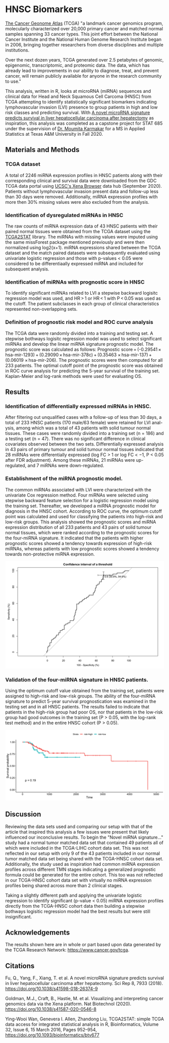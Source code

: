 # HNSC Biomarkers
[The Cancer Geonome Atlas](https://cancergenome.nih.gov) (TCGA) "a landmark cancer genomics program, molecularly characterized over 20,000 primary cancer and matched normal samples spanning 33 cancer types. This joint effort between the National Cancer Institute and the National Human Genome Research Institute began in 2006, bringing together researchers from diverse disciplines and multiple institutions.

Over the next dozen years, TCGA generated over 2.5 petabytes of genomic, epigenomic, transcriptomic, and proteomic data. The data, which has already lead to improvements in our ability to diagnose, treat, and prevent cancer, will remain publicly available for anyone in the research community to use."

This analysis, written in R, looks at microRNA (miRNA) sequences and clinical data for Head and Neck Squamous Cell Carcoma (HNSC) from TCGA attempting to identify statistically significant biomarkers indicating lymphovascular invasion (LVI) presence to group patients in high and low risk classes and predicting survival. With [A novel microRNA signature predicts survival in liver hepatocellular carcinoma after hepatectomy](https://doi.org/10.1038/s41598-018-26374-9) as inspiration, this analysis was completed as a capstone project for STAT 685 under the supervision of [Dr. Moumita Karmakar](https://stat.tamu.edu/people/#all-k) for a MS in Applied Statistics at Texas A&M University in Fall 2020. 

## Materials and Methods
### TCGA dataset
A total of 2246 miRNA expression profiles in HNSC patients along with their corresponding clinical and survival data were downloaded from the GDC TCGA data portal using [UCSC's Xena Browser](https://xenabrowser.net/datapages/?cohort=GDC%20TCGA%20Head%20and%20Neck%20Cancer%20(HNSC)&removeHub=https%3A%2F%2Fxena.treehouse.gi.ucsc.edu%3A443) data hub (September 2020). Patients without lymphovascular invasion present data and follow-up less than 30 days were removed. Additionally, miRNA expression profiles with more then 30% missing values were also excluded from the analysis.

### Identification of dysregulated miRNAs in HNSC
The raw counts of miRNA expression data of 43 HNSC patients with their paired normal tissues were obtained from the TCGA dataset using the [TCGA2STAT](http://www.liuzlab.org/TCGA2STAT/) library. The miRNAs with missing values were imputed using the same missForest package mentioned previously and were then normalized using log2(x+1). miRNA expressions shared between the TCGA dataset and the match paired datasets were subsequently evaluated using univariate logistic regression and those with p-values < 0.05 were considered to be differentiaally expressed miRNA and included for subsequent analysis. 

### Identification of miRNAs with prognostic score in HNSC
To identify significant miRNAs related to LVI a stepwise backward logisitc regression model was used, and HR > 1 or HR < 1 with P < 0.05 was used as the cutoff. The patient subclasses in each group of clinical characteristics represented non-overlapping sets.

### Definition of prognostic risk model and ROC curve analysis
The TCGA data were randomly divided into a training and testing set. A  stepwise bothways logisitc regression model was used to select significant miRNAs and develop the linear miRNA signature prognostic model. The prognostic score was calculated as follows: Prognostic score = (-0.29541 × hsa-mir-1293) + (0.29090 × hsa-mir-378c) + (0.35463 × hsa-mir-137) + (0.06019 × hsa-mir-206). The prognostic scores were then computed for all 233 patients. The optimal cutoff point of the prognostic score was obtained in ROC curve analysis for predicting the 5-year survival of the training set. Kaplan-Meier and log-rank methods were used for evaluating OS.

## Results
### Identification of differentially expressed miRNAs in HNSC. 
After filtering out unqualified cases with a follow-up of less than 30 days, a total of 233 HNSC patients (170 male/63 female) were retained for LVI anal- ysis, among which was a total of 43 patients with solid tumour normal tissues. These cases were randomly divided into a training set (n = 186) and a testing set (n = 47). There was no significant difference in clinical covariates observed between the two sets. Differentially expressed analysis in 43 pairs of primary tumour and solid tumour normal tissues indicated that 28 miRNAs were differentially expressed (log FC > 1 or log FC < −1, P < 0.05 after FDR adjustment). Among these miRNAs, 21 miRNAs were up-regulated, and 7 miRNAs were down-regulated.

### Establishment of the miRNA prognostic model. 
The common miRNAs associated with LVI were characterized with the univariate Cox regression method. Four miRNAs were selected using stepwise backward feature selection for a logistic regression model using the training set. Thereafter, we developed a miRNA prognostic model for diagnosis in the HNSC cohort. According to ROC curve, the optimum cutoff point was calculated and used for classifying the patients into high-risk and low-risk groups. This analysis showed the prognostic scores and miRNA expression distribution of all 233 patients and 43 pairs of solid tumour normal tissues, which were ranked according to the prognostic scores for the four-miRNA signature. It indicated that the patients with higher prognostic scores showed a tendency towards expression of high-risk miRNAs, whereas patients with low prognostic scores showed a tendency towards non-protective miRNA expression.

<img src="/images/ROC_prog_threshold.png" />

### Validation of the four-miRNA signature in HNSC patients. 
Using the optimum cutoff value obtained from the training set, patients were assigned to high-risk and low-risk groups. The ability of the four-miRNA signature to predict 5-year survival prognostication was examined in the testing set and in all HNSC patients. The results failed to indicate that patients in the high-risk group had poor OS, nor that patients in the low-risk group had good outcomes in the training set (P > 0.05, with the log-rank test method) and in the entire HNSC cohort (P > 0.05).

<img src="/images/Kaplan_Meier_Risk.png" />

## Discussion
Reviewing the data sets used and comparing our setup with that of the article that inspired this analysis a few issues were present that likely influenced our inconclusive results. To begin the "Novel miRNA signature..." study had a normal tumor matched data set that contained 49 patients all of which were included in the TCGA-LIHC cohort data set. This was not reflected in our setup with only 9 of the 43 patients included in our normal tumor matched data set being shared with the TCGA-HNSC cohort data set. Additionally, the study used as inspiration had common miRNA expression profiles across different TMN stages indicating a generalized prognostic formula could be generated for the entire cohort. This too was not reflected in our TCGA-HNSC cohort data set with virtually no miRNA expression profiles being shared across more than 2 clinical stages. 

Taking a slightly different path and applying the univariate logistic regression to identify significant (p-value < 0.05) miRNA expression profiles directly from the TCGA-HNSC cohort data then building a stepwise bothways logisitic regression model had the best results but were still insignificant. 

## Acknowledgements
The results shown here are in whole or part based upon data generated by the TCGA Research Network: https://www.cancer.gov/tcga.

## Citations
Fu, Q., Yang, F., Xiang, T. et al. A novel microRNA signature predicts survival in liver hepatocellular carcinoma after hepatectomy. Sci Rep 8, 7933 (2018). https://doi.org/10.1038/s41598-018-26374-9

Goldman, M.J., Craft, B., Hastie, M. et al. Visualizing and interpreting cancer genomics data via the Xena platform. Nat Biotechnol (2020). https://doi.org/10.1038/s41587-020-0546-8

Ying-Wooi Wan, Genevera I. Allen, Zhandong Liu, TCGA2STAT: simple TCGA data access for integrated statistical analysis in R, Bioinformatics, Volume 32, Issue 6, 15 March 2016, Pages 952–954, https://doi.org/10.1093/bioinformatics/btv677
